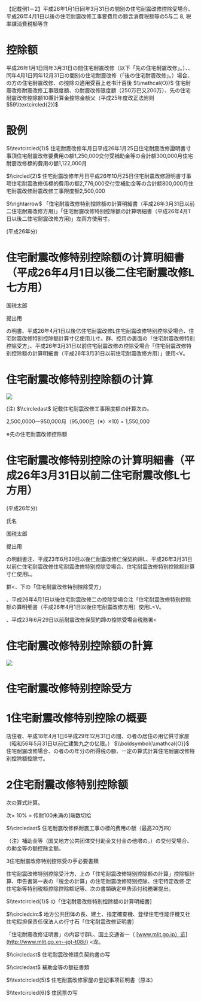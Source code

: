 【記载例1－2】平成26年1月1日同年3月31日の間别の住宅耐震改修控除受場合、平成26年4月1日以後の住宅耐震改修工事要費用の额含消費税额等の5与二 $8,%\\sigma\_{!}$ 税率課消費税额等含

# 控除额

平成26年1月1日同年3月31日の間住宅耐震改修（以下「先の住宅耐震改修」。）、、同年4月1日同年12月31日の間别の住宅耐震改修（「後の住宅耐震改修」。）場合、の方の住宅耐震改修、の控除の適用受百上老书汁百後 $\\mathcal{O})$ 住宅耐震改修耐震改修工事限度额、の耐震改修限度额（250万巴又200万）、先の住宅耐震改修控除额10秉計算金控除金额父（平成25年度改正法附则 $59\\textcircled{2})$

# 設例

$\\textcircled{1}$ 住宅耐震改修年月日平成26年1月25日住宅耐震改修證明書寸事頂住宅耐震改修要費用の额1,250,000交付受補助金等の合計额300,000月住宅耐震改修標的費用の额1,122,000月

$\\circled{2}$ 住宅耐震改修年月日平成26年10月25日住宅耐震改修證明書寸事项住宅耐震改修係標的費用の额2,776,000交付受補助金等の合計额800,000月住宅耐震改修耐震改修工事限度额2,500,000

$\\rightarrow$ 「住宅耐震改修特别控除额の計算明細書（平成26年3月31日以前二住宅耐震改修方用)」「住宅耐震改修特别控除额の計算明細書（平成26年4月1日以後二住宅耐震改修方用)」左両方使用寸。

(平成26年分)

# 住宅耐震改修特别控除额の计算明細書（平成26年4月1日以後二住宅耐震改修L七方用）

国税太郎

提出用

の明書、平成26年4月1日以後亿住宅耐震改修L住宅耐震改修特别控除受場合、住宅耐震改修特别控除额計算寸亿使用儿寸。群、控用の裹面の「住宅耐震改修特别控除受方」、平成26年3月31日以前住宅耐震改修の控除受場合「住宅耐震改修特别控除额の計算明細書（平成26年3月31日以前住宅耐震改修方用）」使用<V。

# 住宅耐震改修特别控除额の计算

![](https://www.nta.go.jp/tmp/e0035041-da11-4783-a92f-1fa7be81165a/images/f1b57ee2da4af10a78458796709a69b2719ffda896bd899beb253448a8b61437.jpg)

(注) $\\circledast$ 記载住宅耐震改修工事限度额の計算次の。

2,500,0000一950,000月（95,000巴（※）×10) $=$ 1,550,000

※先の住宅耐震改修控除额

# 住宅耐震改修特别控除の计算明細書（平成26年3月31日以前二住宅耐震改修L七方用）

(平成26年分)

氏名

国税太郎

提出用

の明翻書注、平成23年6月30日以後仁耐震改修仁保契約蹄L、平成26年3月31日以前仁住宅耐震改修住宅耐震改修特别控除受場合、住宅耐震改修特别控除额計算寸仁使用L。

群<、下の「住宅耐震改修特别控除受方」

、平成26年4月1日以後住宅耐震改修二の控除受場合注「住宅耐震改修特别控除额の算明细書（平成26年4月1日以後住宅耐震改修方用）使用L<V。

、平成23年6月29日以前耐震改修保契約蹄の控除受場合税務署<

# 住宅耐震改修特别控除额の計算

![](https://www.nta.go.jp/tmp/e0035041-da11-4783-a92f-1fa7be81165a/images/7bfa837b142bfb38a6e99d7f37614b1205d087fea95a6a3e131109103788d1a6.jpg)

# 住宅耐震改修特别控除受方

# 1住宅耐震改修特别控除の概要

店住者、平成18年4月1日6平成29年12月31日の間、の者の居住の用亿供寸家屋（昭和56年5月31日以前仁建繁九之の忆限。） $\\boldsymbol{\\mathcal{O}}$ 住宅耐震改修場合、の者のの年分の所得税の额、一定の算式計算住宅耐震改修特别控除额控除寸。

# 2住宅耐震改修特别控除额

次の算式計算。

次× 10% = 传耐100未满の\]端数切拾

$\\circledast$ 住宅耐震改修係耐震工事の標的费用の额（最高20万四）

（注）補助金等（国又地方公共团体交付助金又付金の他增の。）の交付受場合、の助金等の额控除金额。

3住宅耐震改修特别控除受の手必要書類

住宅耐震改修特别控除受汁方、上の「住宅耐震改修特别控除额の計算」控除额計算、申告書第一表の「税金の計算」の住宅耐震改修特别控除、住宅特定改修·定住宅新等特别税额控除控除额記等、次の書類确定申告添付税務署提出。

$\\textcircled{1}$ の「住宅耐震改修特别控除额の計算明細書\]

$\\circledcirc$ 地方公共团体の長、建土、指定確查機、登绿住宅性能评機又社住宅瑕担保责任保法人の行寸石「住宅耐震改修证明書\]

「住宅耐震改修证明書」の内容寸群L、国土交通省一（ [www.mlit.go.jp）览](http://www.mlit.go.xn--jp)-t08i/) <龙。

$\\circledast$ 住宅耐震改修請负契約書の写

$\\circledast$ 補助金等の额征書類

$\\textcircled{5}$ 住宅耐震改修家屋の登記事项征明書（原本）

$\\textcircled{6}$ 住民票の写
